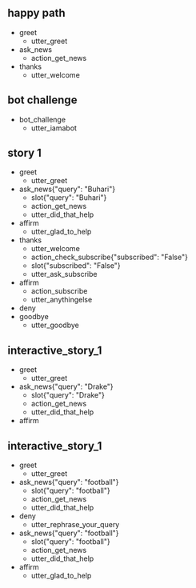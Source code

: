 ## happy path
* greet
  - utter_greet
* ask_news
  - action_get_news
* thanks
  - utter_welcome

## bot challenge
* bot_challenge
  - utter_iamabot

## story 1
* greet
  - utter_greet
* ask_news{"query": "Buhari"}
  - slot{"query": "Buhari"}
  - action_get_news
  - utter_did_that_help
* affirm
  - utter_glad_to_help
* thanks
  - utter_welcome
  - action_check_subscribe{"subscribed": "False"}
  - slot{"subscribed": "False"}
  - utter_ask_subscribe
* affirm
    - action_subscribe
    - utter_anythingelse
* deny
* goodbye
    - utter_goodbye

## interactive_story_1
* greet
    - utter_greet
* ask_news{"query": "Drake"}
    - slot{"query": "Drake"}
    - action_get_news
    - utter_did_that_help
* affirm

## interactive_story_1
* greet
    - utter_greet
* ask_news{"query": "football"}
    - slot{"query": "football"}
    - action_get_news
    - utter_did_that_help
* deny
    - utter_rephrase_your_query
* ask_news{"query": "football"}
    - slot{"query": "football"}
    - action_get_news
    - utter_did_that_help
* affirm
    - utter_glad_to_help
